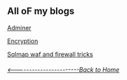 ## All oF my blogs

[Adminer][hackthebox writeup]

[hackthebox writeup]: http://4xrhd.rf.gd/?page_id=111

[Encryption](10-25-22.md)

[Sqlmap waf and firewall tricks](2-05-2023.md)

###### _[<-----------------------Back to Home](../index.md)_

